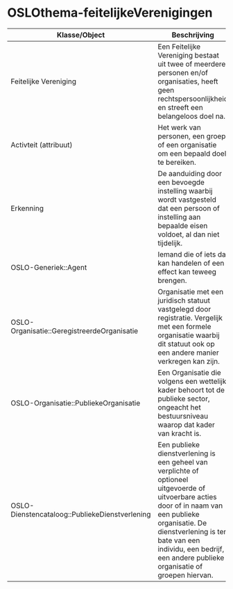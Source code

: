 # OSLOthema-feitelijkeVerenigingen

| Klasse/Object | Beschrijving | 
| ------------- | ------------- |
| Feitelijke Vereniging | Een Feitelijke Vereniging bestaat uit twee of meerdere personen en/of organisaties, heeft geen rechtspersoonlijkheid en streeft een belangeloos doel na. |
| Activteit (attribuut) | Het werk van personen, een groep of een organisatie om een bepaald doel te bereiken. | 
| Erkenning | De aanduiding door een bevoegde instelling waarbij wordt vastgesteld dat een persoon of instelling aan bepaalde eisen voldoet, al dan niet tijdelijk. | 
| OSLO-Generiek::Agent | Iemand die of iets dat kan handelen of een effect kan teweeg brengen. | 
| OSLO-Organisatie::GeregistreerdeOrganisatie | Organisatie met een juridisch statuut vastgelegd door registratie. Vergelijk met een formele organisatie waarbij dit statuut ook op een andere manier verkregen kan zijn. | 
| OSLO-Organisatie::PubliekeOrganisatie | Een Organisatie die volgens een wettelijk kader behoort tot de publieke sector, ongeacht het bestuursniveau waarop dat kader van kracht is. |
| OSLO-Dienstencataloog::PubliekeDienstverlening | Een publieke dienstverlening is een geheel van verplichte of optioneel uitgevoerde of uitvoerbare acties door of in naam van een publieke organisatie. De dienstverlening is ten bate van een individu, een bedrijf, een andere publieke organisatie of groepen hiervan. |
